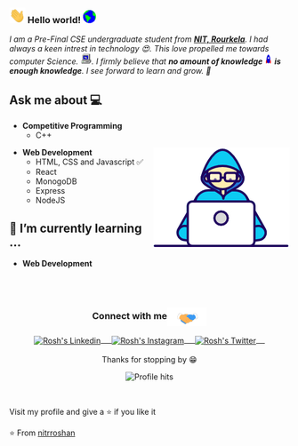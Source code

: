 ### <img src="https://github.com/nitrroshan/nitrroshan/blob/main/assets/Hi.gif" width="29px"> Hello world!&nbsp;<img src="https://github.com/nitrroshan/nitrroshan/blob/main/assets/Earth.gif" width="24px">
<em>I am a Pre-Final CSE undergraduate student from <a href="https://www.nitrkl.ac.in/"><b>NIT, Rourkela</b></a>. I had always a keen intrest in technology 😍. This love propelled me towards computer Science. <img src="https://github.com/nitrroshan/nitrroshan/blob/main/assets/PC.gif" height="20px"/>. I firmly believe that **no amount of knowledge <img src="https://github.com/nitrroshan/nitrroshan/blob/main/assets/Rocket.gif" height="18px"> is enough knowledge**. I see forward to learn and grow. 🧠</em>
 <br/>
## Ask me about :computer: 
- **Competitive Programming**
	- C++

<img align="right" src="https://github.com/nitrroshan/nitrroshan/blob/main/assets/Developer.gif"/>

- **Web Development**
	- HTML, CSS and Javascript :white_check_mark:
	- React
	- MonogoDB
  - Express
  - NodeJS  
<!-- - **Shell Scripting** -->


<!-- <code><a href="https://www.python.org/" target="_blank"><img height="50" src="https://www.vectorlogo.zone/logos/python/python-ar21.svg"></a></code>
<code><a href="https://www.linux.org/" target="_blank"><img height="50" src="https://www.vectorlogo.zone/logos/linux/linux-ar21.svg"></a></code>
<code><a href="https://reactjs.org/" target="_blank"><img height="50" src="https://www.vectorlogo.zone/logos/reactjs/reactjs-ar21.svg"></a></code>
<code><a href="https://www.docker.com/" target="_blank"><img height="50" src="https://www.vectorlogo.zone/logos/docker/docker-official.svg"></a></code>
<br/><br/> -->

## 🌱 I’m currently learning ...
- **Web Development**
<br/>
  <br/>



<!-- <p align="center">
<img align="center" src="https://github-readme-stats.vercel.app/api?username=nitrroshan&&show_icons=true&theme=radical" alt="Pramod's Github Stats">
</p>   -->

<div align="center">
  <h3 align="center">Connect with me<img align="center" src="https://github.com/nitrroshan/nitrroshan/blob/main/assets/Handshake.gif" height="33px" /></h3> 
</div>
<p align="center">
 <a href="https://www.linkedin.com/in/nitrroshan/" target="blank">
  <img align="center" alt="Rosh's Linkedin" width="30px" src="https://www.vectorlogo.zone/logos/linkedin/linkedin-icon.svg" /> &nbsp; &nbsp;
 </a>
 <a href="https://www.instagram.com/_ros.h.an_/" target="blank">
  <img align="center" alt="Rosh's Instagram" width="30px" src="https://www.vectorlogo.zone/logos/instagram/instagram-icon.svg" /> &nbsp; &nbsp;
 </a>
 <a href="https://twitter.com/nitrroshan" target="blank">
  <img align="center" alt="Rosh's Twitter" width="30px" src="https://www.vectorlogo.zone/logos/twitter/twitter-official.svg" /> &nbsp; &nbsp;
 </a>
<!--  <a href="https://medium.com/@nitrroshan" target="blank">
  <img align="center" alt="Rosh's Medium" width="30px" src="https://www.vectorlogo.zone/logos/medium/medium-tile.svg" />
 </a>  -->
  <br/>
  <br/>
  Thanks for stopping by 😁<br/>
</p>
<p align="center"><img alt="Profile hits" src="https://hits.seeyoufarm.com/api/count/incr/badge.svg?url=https%3A%2F%2Fgithub.com%2Fnitrroshan%2Fhit-counter&count_bg=%2379C83D&title_bg=%23555555&icon=&icon_color=%23E7E7E7&title=hits&edge_flat=false"/></p>
<br/>
<p>
Visit my profile and give a ⭐️ if you like it</p>

⭐️ From [nitrroshan](https://github.com/nitrroshan)


<!--
**nitrroshan/nitrroshan** is a ✨ _special_ ✨ repository because its `README.md` (this file) appears on your GitHub profile.

Here are some ideas to get you started:

- 🔭 I’m currently working on ...
- 🌱 I’m currently learning ...
- 👯 I’m looking to collaborate on ...
- 🤔 I’m looking for help with ...
- 💬 Ask me about ...
- 📫 How to reach me: ...
- 😄 Pronouns: ...
- ⚡ Fun fact: ...
-->
